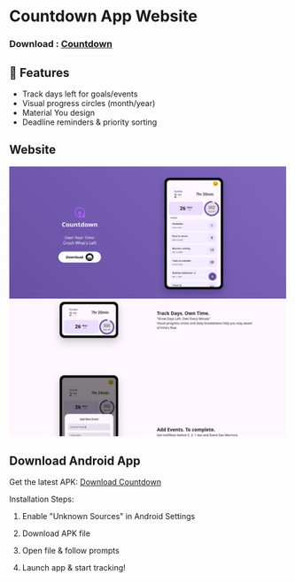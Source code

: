 # Countdown App Website  

### Download : [Countdown](https://countdownday.netlify.app/)
## 🚀 Features  
- Track days left for goals/events  
- Visual progress circles (month/year)  
- Material You design  
- Deadline reminders & priority sorting

## Website

<img src="images/website1.png" width="500" />  
<img src="images/website2.png" width="500" />  

## Download Android App
Get the latest APK: [Download Countdown](https://countdownday.netlify.app/)

Installation Steps:

1. Enable "Unknown Sources" in Android Settings

2. Download APK file

3. Open file & follow prompts

4. Launch app & start tracking!


